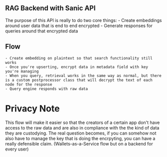 ## RAG Backend with Sanic API

The purpose of this API is really to do two core things:
    - Create embeddings around user data that is end to end encrypted
    - Generate responses for queries around that encrypted data 

## Flow
    - Create embedding on plaintext so that search functionality still works
    - Once you're upserting, encrypt data in metadata field with key you're managing
    - When you query, retrieval works in the same way as normal, but there is a custom postprocessor class that will decrypt the text of each node for the response
    - Query engine responds with raw data


# Privacy Note
This flow will make it easier so that the creators of a certain app don't have access to the raw data and are also in compliance with the the kind of data they are custodying. The real question becomes, if you can somehow not also have to manage the key that is doing the encrpyting, you can have a really defensible claim. (Wallets-as-a-Service flow but on a backend for every user)




